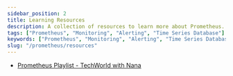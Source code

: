 ```yaml
---
sidebar_position: 2
title: Learning Resources
description: A collection of resources to learn more about Prometheus.
tags: ["Prometheus", "Monitoring", "Alerting", "Time Series Database"]
keywords: ["Prometheus", "Monitoring", "Alerting", "Time Series Database"]
slug: "/prometheus/resources"
---
```


- [Prometheus Playlist - TechWorld with Nana](https://youtube.com/playlist?list=PLy7NrYWoggjxCF3av5JKwyG7FFF9eLeL4)